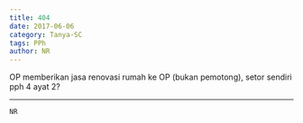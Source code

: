 ```yaml
---
title: 404
date: 2017-06-06
category: Tanya-SC
tags: PPh
author: NR
---
```


OP memberikan jasa renovasi rumah ke OP (bukan pemotong), setor sendiri pph 4 ayat 2?

---



`NR`

